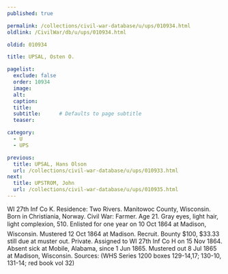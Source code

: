 ```yaml
---
published: true

permalink: /collections/civil-war-database/u/ups/010934.html
oldlink: /CivilWar/db/u/ups/010934.html

oldid: 010934

title: UPSAL, Osten O.

pagelist:
  exclude: false
  order: 10934
  image: 
  alt:
  caption:
  title:
  subtitle:      # Defaults to page subtitle
  teaser:

category: 
  - U 
  - UPS

previous:
  title: UPSAL, Hans Olson
  url: /collections/civil-war-database/u/ups/010933.html  
next:
  title: UPSTROM, John
  url: /collections/civil-war-database/u/ups/010935.html   
---
```

WI 27th Inf Co K. Residence: Two Rivers. Manitowoc County, Wisconsin. Born in Christiania, Norway. Civil War: Farmer. Age 21. Gray eyes, light hair, light complexion, 5&#146;10&#148;. Enlisted for one year on 10 Oct 1864 at Madison, Wisconsin. Mustered 12 Oct 1864 at Madison. Recruit. Bounty $100, $33.33 still due at muster out. Private. Assigned to WI 27th Inf Co H on 15 Nov 1864. Absent sick at Mobile, Alabama, since 1 Jun 1865. Mustered out 8 Jul 1865 at Madison, Wisconsin. Sources: (WHS Series 1200 boxes 129-14,17; 130-10, 131-14; red book vol 32)